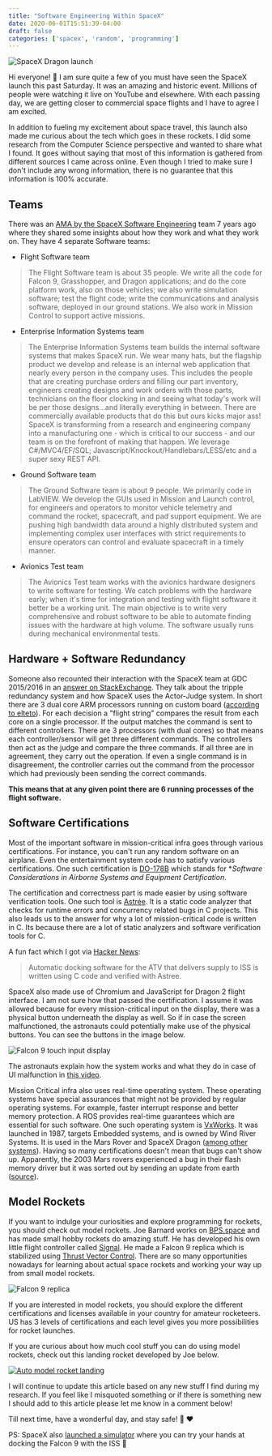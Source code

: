 ```yaml
---
title: "Software Engineering Within SpaceX"
date: 2020-06-01T15:51:39-04:00
draft: false
categories: ['spacex', 'random', 'programming']
---
```


![SpaceX Dragon launch](/images/spacex/dragon-launch.jpg)

Hi everyone! :wave: I am sure quite a few of you must have seen the SpaceX launch this past Saturday. It was an amazing and historic event. Millions of people were watching it live on YouTube and elsewhere. With each passing day, we are getting closer to commercial space flights and I have to agree I am excited.

In addition to fueling my excitement about space travel, this launch also made me curious about the tech which goes in these rockets. I did some research from the Computer Science perspective and wanted to share what I found. It goes without saying that most of this information is gathered from different sources I came across online. Even though I tried to make sure I don't include any wrong information, there is no guarantee that this information is 100% accurate.

## Teams

There was an [AMA by the SpaceX Software Engineering](https://www.reddit.com/r/IAmA/comments/1853ap/we_are_spacex_software_engineers_we_launch/) team 7 years ago where they shared some insights about how they work and what they work on. They have 4 separate Software teams:

- Flight Software team

> The Flight Software team is about 35 people. We write all the code for Falcon 9, Grasshopper, and Dragon applications; and do the core platform work, also on those vehicles; we also write simulation software; test the flight code; write the communications and analysis software, deployed in our ground stations. We also work in Mission Control to support active missions.

- Enterprise Information Systems team 

> The Enterprise Information Systems team builds the internal software systems that makes SpaceX run. We wear many hats, but the flagship product we develop and release is an internal web application that nearly every person in the company uses. This includes the people that are creating purchase orders and filling our part inventory, engineers creating designs and work orders with those parts, technicians on the floor clocking in and seeing what today's work will be per those designs...and literally everything in between. There are commercially available products that do this but ours kicks major ass! SpaceX is transforming from a research and engineering company into a manufacturing one - which is critical to our success - and our team is on the forefront of making that happen. We leverage C#/MVC4/EF/SQL; Javascript/Knockout/Handlebars/LESS/etc and a super sexy REST API.

- Ground Software team

> The Ground Software team is about 9 people. We primarily code in LabVIEW. We develop the GUIs used in Mission and Launch control, for engineers and operators to monitor vehicle telemetry and command the rocket, spacecraft, and pad support equipment. We are pushing high bandwidth data around a highly distributed system and implementing complex user interfaces with strict requirements to ensure operators can control and evaluate spacecraft in a timely manner.

- Avionics Test team

> The Avionics Test team works with the avionics hardware designers to write software for testing. We catch problems with the hardware early; when it's time for integration and testing with flight software it better be a working unit. The main objective is to write very comprehensive and robust software to be able to automate finding issues with the hardware at high volume. The software usually runs during mechanical environmental tests.

## Hardware + Software Redundancy

Someone also recounted their interaction with the SpaceX team at GDC 2015/2016 in an [answer on StackExchange](https://space.stackexchange.com/a/9446). They talk about the tripple redundancy system and how SpaceX uses the Actor-Judge system. In short there are 3 dual core ARM processors running on custom board ([according to elteto](https://news.ycombinator.com/item?id=23369065)). For each decision a "flight string" compares the result from each core on a single processor. If the output matches the command is sent to different controllers. There are 3 processors (with dual cores) so that means each controller/sensor will get three different commands. The controllers then act as the judge and compare the three commands. If all three are in agreement, they carry out the operation. If even a single command is in disagreement, the controller carries out the command from the processor which had previously been sending the correct commands. 

**This means that at any given point there are 6 running processes of the flight software.**

## Software Certifications

Most of the important software in mission-critical infra goes through various certifications. For instance, you can't run any random software on an airplane. Even the entertainment system code has to satisfy various certifications. One such certification is [DO-178B](https://en.wikipedia.org/wiki/DO-178B) which stands for **Software Considerations in Airborne Systems and Equipment Certification*.

The certification and correctness part is made easier by using software verification tools. One such tool is [Astrée](https://www.absint.com/astree/index.htm). It is a static code analyzer that checks for runtime errors and concurrency related bugs in C projects. This also leads us to the answer for why a lot of mission-critical code is written in C. Its because there are a lot of static analyzers and software verification tools for C. 

A fun fact which I got via [Hacker News](https://news.ycombinator.com/item?id=23369675): 

> Automatic docking software for the ATV that delivers supply to ISS is written using C code and verified with Astree.

SpaceX also made use of Chromium and JavaScript for Dragon 2 flight interface. I am not sure how that passed the certification. I assume it was allowed because for every mission-critical input on the display, there was a physical button underneath the display as well. So if in case the screen malfunctioned, the astronauts could potentially make use of the physical buttons. You can see the buttons in the image below.

![Falcon 9 touch input display](/images/spacex/touch-input.jpg)

The astronauts explain how the system works and what they do in case of UI malfunction in [this video](https://mobile.twitter.com/NASA/status/1266885097359388672).

Mission Critical infra also uses real-time operating system. These operating systems have special assurances that might not be provided by regular operating systems. For example, faster interrupt response and better memory protection. A ROS provides real-time guarantees which are essential for such software. One such operating system is [VxWorks](https://www.windriver.com/products/vxworks/). It was launched in 1987, targets Embedded systems, and is owned by Wind River Systems. It is used in the Mars Rover and SpaceX Dragon ([among other systems](https://en.wikipedia.org/wiki/VxWorks#Aerospace_and_defense)). Having so many certifications doesn't mean that bugs can't show up. Apparently, the 2003 Mars rovers experienced a bug in their flash memory driver but it was sorted out by sending an update from earth ([source](https://www.computerworld.com/article/2574759/out-of-memory-problem-caused-mars-rover-s-glitch.html)).

## Model Rockets

If you want to indulge your curiosities and explore programming for rockets, you should check out model rockets. Joe Barnard works on [BPS.space](https://bps.space/) and has made small hobby rockets do amazing stuff. He has developed his own little flight controller called [Signal](https://bps.space/signal). He made a Falcon 9 replica which is stabilized using [Thrust Vector Control](https://bps.space/tvc). There are so many opportunities nowadays for learning about actual space rockets and working your way up from small model rockets. 

![Falcon 9 replica](/images/spacex/falcon9-replica.jpeg)

If you are interested in model rockets, you should explore the different certifications and licenses available in your country for amateur rocketeers. US has 3 levels of certifications and each level gives you more possibilities for rocket launches.

If you are curious about how much cool stuff you can do using model rockets, check out this landing rocket developed by Joe below.

[![Auto model rocket landing](/images/spacex/rocket-landing.gif)](https://youtu.be/yx5zLykjKy8) 

I will continue to update this article based on any new stuff I find during my research. If you feel like I misquoted something or if there is something new I should add to this article please let me know in a comment below! 

Till next time, have a wonderful day, and stay safe! :wave: :heart:

PS: SpaceX also [launched a simulator](https://iss-sim.spacex.com/) where you can try your hands at docking the Falcon 9 with the ISS :rocket:

